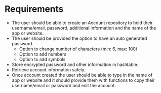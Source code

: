 # Requirements

- The user should be able to create an Account repository to hold their username/email, password, additional information and the name of the app or website.
- The user should be provided the option to have an auto generated password.
  - Option to change number of characters (min: 6, max: 100)
  - Option to add numbers
  - Option to add symbols
- Store encrypted password and other information in hashtable.
- Retrieve account information safely.
- Once account created the user should be able to type in the name of app or website and it should provide them with functions to copy their username/email or password and edit the account.